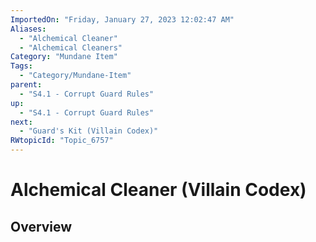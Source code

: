 ```yaml
---
ImportedOn: "Friday, January 27, 2023 12:02:47 AM"
Aliases:
  - "Alchemical Cleaner"
  - "Alchemical Cleaners"
Category: "Mundane Item"
Tags:
  - "Category/Mundane-Item"
parent:
  - "S4.1 - Corrupt Guard Rules"
up:
  - "S4.1 - Corrupt Guard Rules"
next:
  - "Guard's Kit (Villain Codex)"
RWtopicId: "Topic_6757"
---
```

# Alchemical Cleaner (Villain Codex)
## Overview
